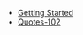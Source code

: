 - [Getting Started](https://costaivo.com/tutorial-reactjs/quotes-101)
- [Quotes-102](https://costaivo.com/tutorial-reactjs/quotes-102)
